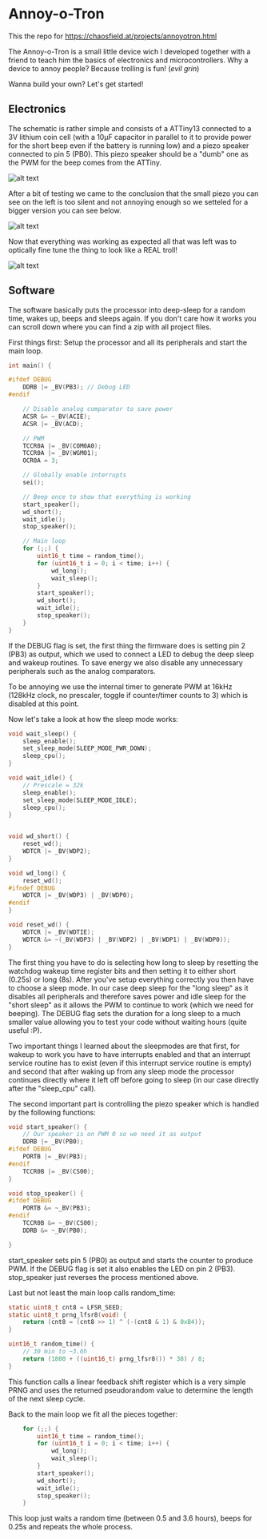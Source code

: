 # Annoy-o-Tron

This the repo for https://chaosfield.at/projects/annoyotron.html

The Annoy-o-Tron is a small little device wich I developed together with a friend to teach him the basics of electronics and microcontrollers.
Why a device to annoy people? Because trolling is fun! (*evil grin*)

Wanna build your own? Let's get started!


## Electronics

The schematic is rather simple and consists of a ATTiny13 connected to a 3V lithium coin cell (with a 10µF capacitor in parallel to it to provide power for the short beep even if the battery is running low) and a piezo speaker connected to pin 5 (PB0). This piezo speaker should be a "dumb" one as the PWM for the beep comes from the ATTiny.

![alt text](https://github.com/XDjackieXD/annoy-o-tron/raw/master/pictures/back-small-beeper.jpg "back small beeper")

After a bit of testing we came to the conclusion that the small piezo you can see on the left is too silent and not annoying enough so we setteled for a bigger version you can see below.

![alt text](https://github.com/XDjackieXD/annoy-o-tron/raw/master/pictures/side-big-beeper.jpg "side big beeper")

Now that everything was working as expected all that was left was to optically fine tune the thing to look like a REAL troll!

![alt text](https://github.com/XDjackieXD/annoy-o-tron/raw/master/pictures/front-finished.jpg "front finished")

## Software

The software basically puts the processor into deep-sleep for a random time, wakes up, beeps and sleeps again. If you don't care how it works you can scroll down where you can find a zip with all project files.

First things first: Setup the processor and all its peripherals and start the main loop.
```c
int main() {

#ifdef DEBUG
    DDRB |= _BV(PB3); // Debug LED
#endif

    // Disable analog comparator to save power
    ACSR &= ~_BV(ACIE);
    ACSR |= _BV(ACD);

    // PWM
    TCCR0A |= _BV(COM0A0);
    TCCR0A |= _BV(WGM01);
    OCR0A = 3;

    // Globally enable interrupts
    sei();

    // Beep once to show that everything is working
    start_speaker();
    wd_short();
    wait_idle();
    stop_speaker();

    // Main loop
    for (;;) {
        uint16_t time = random_time();
        for (uint16_t i = 0; i < time; i++) {
            wd_long();
            wait_sleep();
        }
        start_speaker();
        wd_short();
        wait_idle();
        stop_speaker();
    }
}
```
If the DEBUG flag is set, the first thing the firmware does is setting pin 2 (PB3) as output, which we used to connect a LED to debug the deep sleep and wakeup routines. To save energy we also disable any unnecessary peripherals such as the analog comparators.

To be annoying we use the internal timer to generate PWM at 16kHz (128kHz clock, no prescaler, toggle if counter/timer counts to 3) which is disabled at this point.

Now let's take a look at how the sleep mode works:
```c
void wait_sleep() {
    sleep_enable();
    set_sleep_mode(SLEEP_MODE_PWR_DOWN);
    sleep_cpu();
}

void wait_idle() {
    // Prescale = 32k
    sleep_enable();
    set_sleep_mode(SLEEP_MODE_IDLE);
    sleep_cpu();
}


void wd_short() {
    reset_wd();
    WDTCR |= _BV(WDP2);
}

void wd_long() {
    reset_wd();
#ifndef DEBUG
    WDTCR |= _BV(WDP3) | _BV(WDP0);
#endif
}

void reset_wd() {
    WDTCR |= _BV(WDTIE);
    WDTCR &= ~(_BV(WDP3) | _BV(WDP2) | _BV(WDP1) | _BV(WDP0));
}
```
The first thing you have to do is selecting how long to sleep by resetting the watchdog wakeup time register bits and then setting it to either short (0.25s) or long (8s). After you've setup everything correctly you then have to choose a sleep mode. In our case deep sleep for the "long sleep" as it disables all peripherals and therefore saves power and idle sleep for the "short sleep" as it allows the PWM to continue to work (which we need for beeping). The DEBUG flag sets the duration for a long sleep to a much smaller value allowing you to test your code without waiting hours (quite useful :P).

Two important things I learned about the sleepmodes are that first, for wakeup to work you have to have interrupts enabled and that an interrupt service routine has to exist (even if this interrupt service routine is empty) and second that after waking up from any sleep mode the processor continues directly where it left off before going to sleep (in our case directly after the "sleep_cpu" call).

The second important part is controlling the piezo speaker which is handled by the following functions:
```c
void start_speaker() {
    // Our speaker is on PWM 0 so we need it as output
    DDRB |= _BV(PB0);
#ifdef DEBUG
    PORTB |= _BV(PB3);
#endif
    TCCR0B |= _BV(CS00);
}

void stop_speaker() {
#ifdef DEBUG
    PORTB &= ~_BV(PB3);
#endif
    TCCR0B &= ~_BV(CS00);
    DDRB &= ~_BV(PB0);

}
```
start_speaker sets pin 5 (PB0) as output and starts the counter to produce PWM. If the DEBUG flag is set it also enables the LED on pin 2 (PB3). stop_speaker just reverses the process mentioned above.

Last but not least the main loop calls random_time:
```c
static uint8_t cnt8 = LFSR_SEED;
static uint8_t prng_lfsr8(void) {
    return (cnt8 = (cnt8 >> 1) ^ (-(cnt8 & 1) & 0xB4));
}

uint16_t random_time() {
    // 30 min to ~3.6h
    return (1800 + ((uint16_t) prng_lfsr8()) * 38) / 8;
}
```
This function calls a linear feedback shift register which is a very simple PRNG and uses the returned pseudorandom value to determine the length of the next sleep cycle.

Back to the main loop we fit all the pieces together:
```c
    for (;;) {
        uint16_t time = random_time();
        for (uint16_t i = 0; i < time; i++) {
            wd_long();
            wait_sleep();
        }
        start_speaker();
        wd_short();
        wait_idle();
        stop_speaker();
    }
```
This loop just waits a random time (between 0.5 and 3.6 hours), beeps for 0.25s and repeats the whole process.
